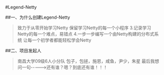 #Legend-Netty

##一、为什么创建Legend-Netty
  >致力于从零开始学习Netty
  >保留学习Netty的每一个小程序
  >3.记录学习Netty的每一个难点，易错点
  >4.一步一步编写一个由Netty构建的分布式系统
  >让每一个初学者都能轻松学会Netty
    
    
##二、项目发起人
  >南昌大学09级6人小分队
  >包子，包拯，施恩，咸鱼，尹少，朱星
  >最后我想问一句----->还有谁？嗯？到底还有谁！！！
    